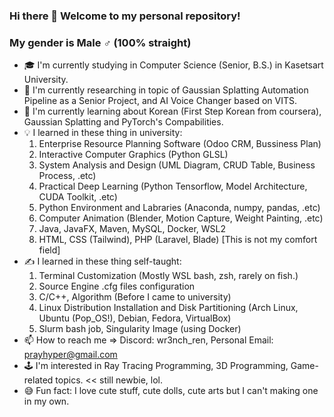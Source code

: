### Hi there 👋 Welcome to my personal repository!
### My gender is Male ♂️ (100% straight)
- 🎓 I'm currently studying in Computer Science (Senior, B.S.) in Kasetsart University.
- 🔬 I'm currently researching in topic of Gaussian Splatting Automation Pipeline as a Senior Project, and AI Voice Changer based on VITS.
- 📖 I'm currently learning about Korean (First Step Korean from coursera), Gaussian Splatting and PyTorch's Compabilities.
- 💡 I learned in these thing in university:
  1. Enterprise Resource Planning Software (Odoo CRM, Bussiness Plan)
  2. Interactive Computer Graphics (Python GLSL)
  3. System Analysis and Design (UML Diagram, CRUD Table, Business Process, .etc)
  4. Practical Deep Learning (Python Tensorflow, Model Architecture, CUDA Toolkit, .etc)
  5. Python Environment and Labraries (Anaconda, numpy, pandas, .etc)
  6. Computer Animation (Blender, Motion Capture, Weight Painting, .etc)
  7. Java, JavaFX, Maven, MySQL, Docker, WSL2
  8. HTML, CSS (Tailwind), PHP (Laravel, Blade) [This is not my comfort field]
- ✍️ I learned in these thing self-taught:
  1. Terminal Customization (Mostly WSL bash, zsh, rarely on fish.)
  2. Source Engine .cfg files configuration
  3. C/C++, Algorithm (Before I came to university)
  4. Linux Distribution Installation and Disk Partitioning (Arch Linux, Ubuntu (Pop_OS!), Debian, Fedora, VirtualBox)
  5. Slurm bash job, Singularity Image (using Docker)
- 📫 How to reach me => Discord: wr3nch_ren, Personal Email: prayhyper@gmail.com
- 🕹️ I'm interested in Ray Tracing Programming, 3D Programming, Game-related topics. << still newbie, lol.
- 😅 Fun fact: I love cute stuff, cute dolls, cute arts but I can't making one in my own.

<!--
**Wr3nch-ren/Wr3nch-ren** is a ✨ _special_ ✨ repository because its `README.md` (this file) appears on your GitHub profile.

Here are some ideas to get you started:

- 🔭 I’m currently working on ...
- 🌱 I’m currently learning ...
- 👯 I’m looking to collaborate on ...
- 🤔 I’m looking for help with ...
- 💬 Ask me about ...
- 📫 How to reach me: ...
- 😄 Pronouns: ...
- ⚡ Fun fact: ...
-->
